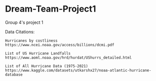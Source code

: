 # Dream-Team-Project1
Group 4's project 1

Data Citations:

    Hurricanes by costliness
    https://www.ncei.noaa.gov/access/billions/dcmi.pdf

    List of US Hurricane Landfalls 
    https://www.aoml.noaa.gov/hrd/hurdat/UShurrs_detailed.html

    List of All Hurricane Data (1975-2021)
    https://www.kaggle.com/datasets/utkarshx27/noaa-atlantic-hurricane-database
